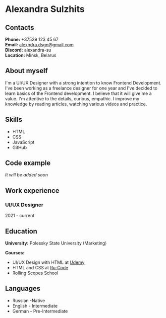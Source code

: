 # Alexandra Sulzhits
## Contacts
**Phone:** +37529 123 45 67  
**Email:** alexndra.dsgn@gmail.com  
**Discord:** alexandra-su  
**Location:** Minsk, Belarus
## About myself
I'm a UI/UX Designer with a strong intention to know Frontend Development. I've been working as a freelance designer for one year and I've decided to learn basics of the Frontend development. I believe that it will give me a value. I'm attentive to the details, curious, empathic. I improve my knowledge by reading articles, watching various videos and practice. 
## Skills
* HTML  
* CSS  
* JavaScript  
* GitHub  

## Code example
*It will be added soon*
## Work experience
### UI/UX Designer
2021 - current
## Education
**University:**
Polessky State University (Marketing)

**Courses:**  
* UI/UX Design with HTML at [Udemy](https://www.udemy.com/)  
* HTML and CSS at [Ru-Code](https://ru.code-basics.com/)  
* Rolling Scopes School
       
## Languages
* Russian -Native
* English - Intermediate
* German - Pre-Intermediate 
